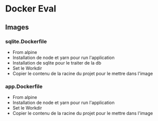 # Docker Eval

## Images

### sqlite.Dockerfile

- From alpine
- Installation de node et yarn pour run l'application
- Installation de sqlite pour le traiter de la db
- Set le Workdir
- Copier le contenu de la racine du projet pour le mettre dans l'image

### app.Dockerfile

- From alpine
- Installation de node et yarn pour run l'application
- Set le Workdir
- Copier le contenu de la racine du projet pour le mettre dans l'image
